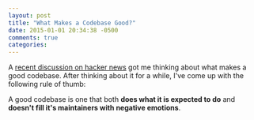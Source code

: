 ```yaml
---
layout: post
title: "What Makes a Codebase Good?"
date: 2015-01-01 20:34:38 -0500
comments: true
categories:
---
```

A [recent discussion on hacker news](https://news.ycombinator.com/item?id=8818159) got me thinking about what makes a good codebase. After thinking about it for a while, I've come up with the following rule of thumb:

A good codebase is one that both **does what it is expected to do** and **doesn't fill it's maintainers with negative emotions**.
